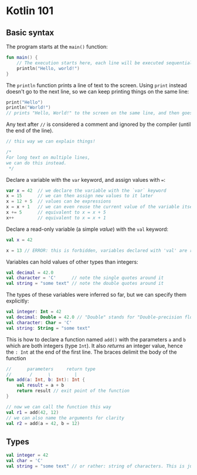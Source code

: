 # Kotlin 101

## Basic syntax

The program starts at the `main()` function:
```kotlin
fun main() {
    // The execution starts here, each line will be executed sequentially
    println("Hello, world!")
}
```

The `println` function prints a line of text to the screen.
Using `print` instead doesn't go to the next line, so we can keep printing things on the same line:
```kotlin
print("Hello")
println("World!")
// prints "Hello, World!" to the screen on the same line, and then goes to the next line
```

Any text after `//` is considered a comment and ignored by the compiler (until the end of the line).
```kotlin
// this way we can explain things!

/*
For long text on multiple lines,
we can do this instead.
 */
```

Declare a variable with the `var` keyword, and assign values with `=`:
```kotlin
var x = 42  // we declare the variable with the `var` keyword
x = 15      // we can then assign new values to it later
x = 12 + 5  // values can be expressions
x = x + 1   // we can even reuse the current value of the variable itself
x += 5      // equivalent to x = x + 5
x++         // equivalent to x = x + 1
```

Declare a read-only variable (a simple *value*) with the `val` keyword:
```kotlin
val x = 42

x = 13 // ERROR: this is forbidden, variables declared with 'val' are read-only
```

Variables can hold values of other types than integers:

```kotlin
val decimal = 42.0
val character = 'C'      // note the single quotes around it
val string = "some text" // note the double quotes around it
```

The types of these variables were inferred so far, but we can specify them explicitly:

```kotlin
val integer: Int = 42
val decimal: Double = 42.0 // "Double" stands for "Double-precision floating point"
val character: Char = 'C'
val string: String = "some text"
```

This is how to declare a function named `add()` with the parameters `a` and `b` which are both integers (type `Int`).
It also *returns* an integer value, hence the `: Int` at the end of the first line.
The braces delimit the body of the function
```kotlin
//      parameters     return type
//       /      \         |  
fun add(a: Int, b: Int): Int {
    val result = a + b
    return result // exit point of the function
}

// now we can call the function this way
val r1 = add(42, 12)
// we can also name the arguments for clarity
val r2 = add(a = 42, b = 12)
```

## Types
```kotlin
val integer = 42
val char = 'C'
val string = "some text" // or rather: string of characters. This is just text
```
